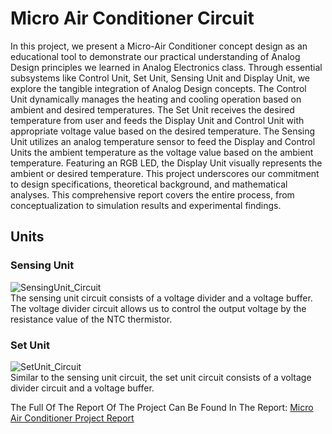 # Micro Air Conditioner Circuit
In this project, we present a Micro-Air Conditioner concept design as an educational tool to demonstrate our practical understanding of Analog Design principles we learned in Analog Electronics class. Through essential subsystems like Control Unit, Set Unit, Sensing Unit and Display Unit, we explore the tangible integration of Analog Design concepts. The Control Unit dynamically manages the heating and cooling operation based on ambient and desired temperatures. The Set Unit receives the desired temperature from user and feeds the Display Unit and Control Unit with appropriate voltage value based on the desired temperature. The Sensing Unit utilizes an analog temperature sensor to feed the Display and Control Units the ambient temperature as the voltage value based on the ambient temperature. Featuring an RGB LED, the Display Unit visually represents the ambient or desired temperature. This project underscores our commitment to design specifications, theoretical background, and mathematical analyses. This comprehensive report covers the entire process, from conceptualization to simulation results and experimental findings.  
## Units  
### Sensing Unit
![SensingUnit_Circuit](https://github.com/emirhan-yasar/micro-air-conditioner-circuit/assets/84876671/b3da7b7a-b053-4430-9baa-fbcd2a3e6145)  
The sensing unit circuit consists of a voltage divider and a voltage buffer. The voltage divider circuit allows us to control the output voltage by the resistance value of the NTC thermistor.  
### Set Unit  
![SetUnit_Circuit](https://github.com/emirhan-yasar/micro-air-conditioner-circuit/assets/84876671/3c336ef6-0680-474e-ada3-e0c3f57e4631)  
Similar to the sensing unit circuit, the set unit circuit consists of a voltage divider circuit and a voltage buffer.  

The Full Of The Report Of The Project Can Be Found In The Report: [Micro Air Conditioner Project Report](https://github.com/emirhan-yasar/micro-air-conditioner-circuit/blob/main/MicroAirConditionerReport_IEEE.pdf)
